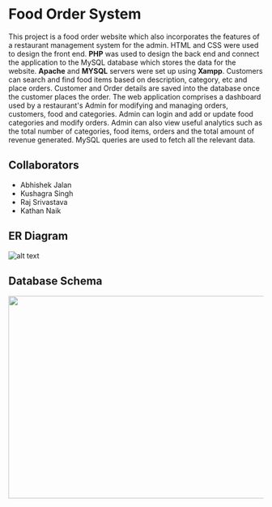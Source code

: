 # Food Order System

This project is a food order website which also incorporates the features of a restaurant management system for the admin. HTML and CSS were used to design the front end. **PHP** was used to design the back end and connect the application to the MySQL database which stores the data for the website. **Apache** and **MYSQL** servers were set up using **Xampp**.
Customers can search and find food items based on description, category, etc and place orders. Customer and Order details are saved into the database once the customer places the order.
The web application comprises a dashboard used by a restaurant's Admin for modifying and managing orders, customers, food and categories. Admin can login and add or update food categories and modify orders. Admin can also view useful analytics such as the total number of categories, food items, orders and the total amount of revenue generated. MySQL queries are used to fetch all the relevant data.

## Collaborators
* Abhishek Jalan
* Kushagra Singh
* Raj Srivastava
* Kathan Naik

## ER Diagram

![alt text](https://github.com/findAJ/Food-Order-System/blob/main/ER.PNG?raw=true)

## Database Schema

<a href="https://github.com/findAJ/Food-Order-System/blob/main/schema.PNG?raw=true"><img src="https://github.com/findAJ/Food-Order-System/blob/main/schema.PNG?raw=true" align="left" height="400" width="775" ></a>
